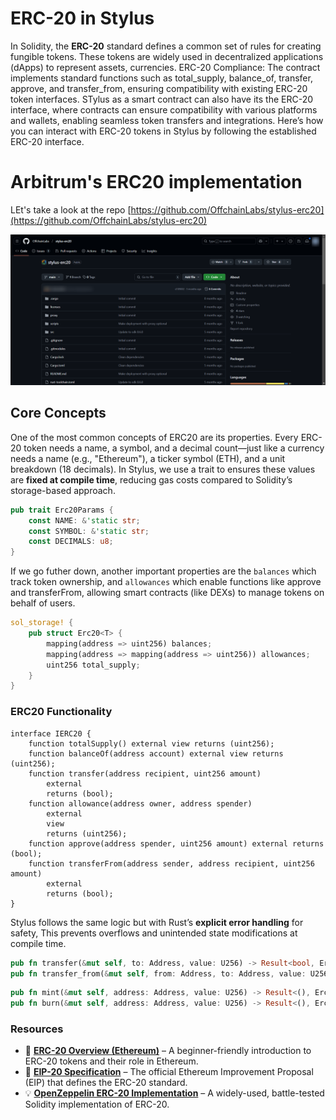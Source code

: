 # ERC-20 in Stylus

In Solidity, the **ERC-20** standard defines a common set of rules for creating fungible tokens. These tokens are widely used in decentralized applications (dApps) to represent assets, currencies. ERC-20 Compliance: The contract implements standard functions such as total_supply, balance_of, transfer, approve, and transfer_from, ensuring compatibility with existing ERC-20 token interfaces. STylus as a smart contract can also have its the ERC-20 interface, where contracts can ensure compatibility with various platforms and wallets, enabling seamless token transfers and integrations. Here’s how you can interact with ERC-20 tokens in Stylus by following the established ERC-20 interface.

# Arbitrum's ERC20 implementation

LEt's take a look at the repo [https://github.com/OffchainLabs/stylus-erc20](https://github.com/OffchainLabs/stylus-erc20)

![](https://raw.githubusercontent.com/POLearn/stylish-course-to-stylus/refs/heads/master/content/assets/images/stylus_erc20.png)  

## Core Concepts

One of the most common concepts of ERC20 are its properties. Every ERC-20 token needs a name, a symbol, and a decimal count—just like a currency needs a name (e.g., "Ethereum"), a ticker symbol (ETH), and a unit breakdown (18 decimals). In Stylus, we use a trait to ensures these values are **fixed at compile time**, reducing gas costs compared to Solidity’s storage-based approach.  

```rust
pub trait Erc20Params {
    const NAME: &'static str;
    const SYMBOL: &'static str;
    const DECIMALS: u8;
}
```

If we go futher down, another important properties are the `balances` which track token ownership, and `allowances` which enable functions like approve and transferFrom, allowing smart contracts (like DEXs) to manage tokens on behalf of users. 

```rust
sol_storage! {
    pub struct Erc20<T> {
        mapping(address => uint256) balances;
        mapping(address => mapping(address => uint256)) allowances;
        uint256 total_supply;
    }
}
```

### ERC20 Functionality

```solidity
interface IERC20 {
    function totalSupply() external view returns (uint256);
    function balanceOf(address account) external view returns (uint256);
    function transfer(address recipient, uint256 amount)
        external
        returns (bool);
    function allowance(address owner, address spender)
        external
        view
        returns (uint256);
    function approve(address spender, uint256 amount) external returns (bool);
    function transferFrom(address sender, address recipient, uint256 amount)
        external
        returns (bool);
}
```


Stylus follows the same logic but with Rust’s **explicit error handling** for safety, This prevents overflows and unintended state modifications at compile time.  

```rust
pub fn transfer(&mut self, to: Address, value: U256) -> Result<bool, Erc20Error>;
pub fn transfer_from(&mut self, from: Address, to: Address, value: U256) -> Result<bool, Erc20Error>;
```

```rust
pub fn mint(&mut self, address: Address, value: U256) -> Result<(), Erc20Error>;
pub fn burn(&mut self, address: Address, value: U256) -> Result<(), Erc20Error>;
```

### Resources

- 🔗 **[ERC-20 Overview (Ethereum)](https://ethereum.org/en/developers/docs/standards/tokens/erc-20/)** – A beginner-friendly introduction to ERC-20 tokens and their role in Ethereum.  
- 📜 **[EIP-20 Specification](https://eips.ethereum.org/EIPS/eip-20)** – The official Ethereum Improvement Proposal (EIP) that defines the ERC-20 standard.  
- 💡 **[OpenZeppelin ERC-20 Implementation](https://github.com/OpenZeppelin/openzeppelin-contracts/blob/master/contracts/token/ERC20/ERC20.sol)** – A widely-used, battle-tested Solidity implementation of ERC-20.  